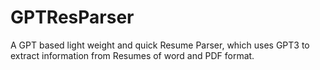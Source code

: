 # GPTResParser
A GPT based light weight and quick Resume Parser, which uses GPT3 to extract information from Resumes of word and PDF format.
